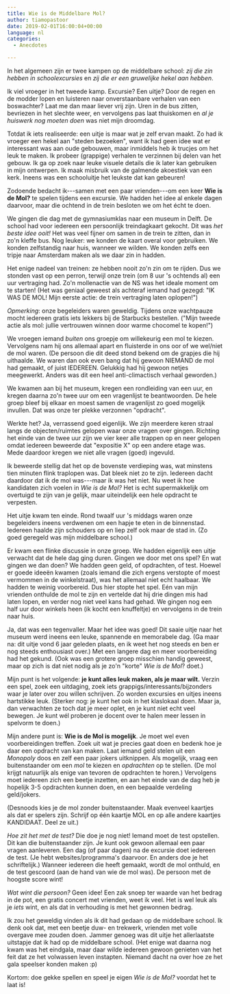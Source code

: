 ```yaml
---
title: Wie is de Middelbare Mol?
author: tiamopastoor
date: 2019-02-01T16:00:04+00:00
language: nl
categories:
  - Anecdotes

---
```

In het algemeen zijn er twee kampen op de middelbare school: _zij die zin hebben in schoolexcursies_ en _zij die er een gruwelijke hekel aan hebben_.

Ik viel vroeger in het tweede kamp. Excursie? Een uitje? Door de regen en de modder lopen en luisteren naar onverstaanbare verhalen van een boswachter? Laat me dan maar liever vrij zijn. Uren in de bus zitten, bevriezen in het slechte weer, en vervolgens pas laat thuiskomen en _al je huiswerk nog moeten doen_ was niet mijn droomdag.

Totdat ik iets realiseerde: een uitje is maar wat je zelf ervan maakt. Zo had ik vroeger een hekel aan "steden bezoeken", want ik had geen idee wat er interessant was aan oude gebouwen, maar inmiddels heb ik trucjes om het leuk te maken. Ik probeer (grappige) verhalen te verzinnen bij delen van het gebouw. Ik ga op zoek naar leuke visuele details die ik later kan gebruiken in mijn ontwerpen. Ik maak misbruik van de galmende akoestiek van een kerk. Ineens was een schooluitje het leukste dat kan gebeuren!

Zodoende bedacht ik---samen met een paar vrienden---om een keer **Wie is de Mol?** te spelen tijdens een excursie. We hadden het idee al enkele dagen daarvoor, maar die ochtend in de trein besloten we om het écht te doen.


We gingen die dag met de gymnasiumklas naar een museum in Delft. De school had voor iedereen een persoonlijk treindagkaart gekocht. Dit was _het beste idee ooit!_ Het was veel fijner om samen in de trein te zitten, dan in zo'n kleffe bus. Nog leuker: we konden de kaart overal voor gebruiken. We konden zelfstandig naar huis, wanneer we wilden. We konden zelfs een tripje naar Amsterdam maken als we daar zin in hadden.

Het enige nadeel van treinen: ze hebben nooit zo'n zin om te rijden. Dus we stonden vast op een perron, terwijl onze trein (om 8 uur 's ochtends al) een uur vertraging had. Zo'n mollenactie van de NS was het ideale moment om te starten! (Het was geniaal geweest als achteraf iemand had gezegd: "IK WAS DE MOL! Mijn eerste actie: de trein vertraging laten oplopen!")

_Opmerking_: onze begeleiders waren geweldig. Tijdens onze wachtpauze mocht iedereen gratis iets lekkers bij de Starbucks bestellen. ("Mijn tweede actie als mol: jullie vertrouwen winnen door warme chocomel te kopen!")

We vroegen iemand _buiten_ ons groepje om willekeurig een mol te kiezen. Vervolgens nam hij ons allemaal apart en fluisterde in ons oor of we wel/niet de mol waren. (De persoon die dit deed stond bekend om de grapjes die hij uithaalde. We waren dan ook even bang dat hij gewoon NIEMAND de mol had gemaakt, of juist IEDEREEN. Gelukkig had hij gewoon netjes meegewerkt. Anders was dit een heel anti-climactisch verhaal geworden.)

We kwamen aan bij het museum, kregen een rondleiding van een uur, en kregen daarna zo'n twee uur om een vragenlijst te beantwoorden. De hele groep bleef bij elkaar en moest samen de vragenlijst zo goed mogelijk invullen. Dat was onze ter plekke verzonnen "opdracht".

Werkte het? Ja, verrassend goed eigenlijk. We zijn meerdere keren straal langs de objecten/ruimtes gelopen waar onze vragen over gingen. Richting het einde van de twee uur zijn we vier keer alle trappen op en neer gelopen omdat iedereen beweerde dat "expositie X" op een andere etage was. Mede daardoor kregen we niet alle vragen (goed) ingevuld.

Ik beweerde stellig dat het op de bovenste verdieping was, wat minstens tien minuten flink traplopen was. Dat bleek niet zo te zijn. Iedereen dacht daardoor dat ik de mol was---maar ik was het niet. Nu weet ik hoe kandidaten zich voelen in _Wie is de Mol?_ Het is echt supermakkelijk om overtuigd te zijn van je gelijk, maar uiteindelijk een hele opdracht te verpesten.

Het uitje kwam ten einde. Rond twaalf uur 's middags waren onze begeleiders ineens verdwenen om een hapje te eten in de binnenstad. Iedereen haalde zijn schouders op en liep zelf ook maar de stad in. (Zo goed geregeld was mijn middelbare school.)

Er kwam een flinke discussie in onze groep. We hadden eigenlijk een uitje verwacht dat de hele dag ging duren. Gingen we door met ons spel? En wat gingen we dan doen? We hadden geen geld, of opdrachten, of test. Hoewel er goede ideeën kwamen (zoals iemand die zich ergens verstopte of moest vermommen in de winkelstraat), was het allemaal niet echt haalbaar. We hadden te weinig voorbereid. Dus hier stopte het spel. Eén van mijn vrienden onthulde de mol te zijn en vertelde dat hij drie dingen mis had laten lopen, en verder nog niet veel kans had gehad. We gingen nog een half uur door winkels heen (ik kocht een knuffeltje) en vervolgens in de trein naar huis.

Ja, dat was een tegenvaller. Maar het idee was goed! Dit saaie uitje naar het museum werd ineens een leuke, spannende en memorabele dag. (Ga maar na: dit uitje vond 6 jaar geleden plaats, en ik weet het nog steeds en ben er nog steeds enthousiast over.) Met een langere dag en meer voorbereiding had het gekund. (Ook was een grotere groep misschien handig geweest, maar op zich is dat niet nodig als je zo'n "korte" _Wie is de Mol_? doet.)

Mijn punt is het volgende: **je kunt alles leuk maken, als je maar wilt.** Verzin een spel, zoek een uitdaging, zoek iets grappigs/interessants/bijzonders waar je later over zou willen schrijven. Zo worden excursies en uitjes ineens hartstikke leuk. (Sterker nog: je kunt het ook in het klaslokaal doen. Maar ja, dan verwachten ze toch dat je meer oplet, en je kunt niet echt veel bewegen. Je kunt wél proberen je docent over te halen meer lessen in spelvorm te doen.)

Mijn andere punt is: **Wie is de Mol is mogelijk**. Je moet wel even voorbereidingen treffen. Zoek uit wat je precies gaat doen en bedenk hoe je daar een opdracht van kan maken. Laat iemand geld stelen uit een _Monopoly_ doos en zelf een paar jokers uitknippen. Als mogelijk, vraag een buitenstaander om een _mol_ te kiezen en _opdrachten_ op te stellen. (De mol krijgt natuurlijk als enige van tevoren de opdrachten te horen.) Vervolgens moet iedereen zich een beetje inzetten, en aan het einde van de dag heb je hopelijk 3-5 opdrachten kunnen doen, en een bepaalde verdeling geld/jokers.

(Desnoods kies je de mol zonder buitenstaander. Maak evenveel kaartjes als dat er spelers zijn. Schrijf op één kaartje MOL en op alle andere kaartjes KANDIDAAT. Deel ze uit.)

_Hoe zit het met de test?_ Die doe je nog niet! Iemand moet de test opstellen. Dit kan die buitenstaander zijn. Je kunt ook gewoon allemaal een paar vragen aanleveren. Een dag (of paar dagen) na de excursie doet iedereen de test. (Je hebt websites/programma's daarvoor. En anders doe je het schriftelijk.) Wanneer iedereen die heeft gemaakt, wordt de mol onthuld, en de test gescoord (aan de hand van wie de mol was). De persoon met de hoogste score wint!

_Wat wint die persoon?_ Geen idee! Een zak snoep ter waarde van het bedrag in de pot, een gratis concert met vrienden, weet ik veel. Het is wel leuk als je _iets_ wint, en als dat in verhouding is met het gewonnen bedrag.

Ik zou het geweldig vinden als ik dit had gedaan op de middelbare school. Ik denk ook dat, met een beetje duw- en trekwerk, vrienden met volle overgave mee zouden doen. Jammer genoeg was dit uitje het allerlaatste uitstapje dat ik had op de middelbare school. (Het enige wat daarna nog kwam was het eindgala, maar daar wilde iedereen gewoon genieten van het feit dat ze het volwassen leven instapten. Niemand dacht na over hoe ze het gala speelser konden maken :p)

Kortom: doe gekke spellen en speel je eigen _Wie is de Mol?_ voordat het te laat is!

 